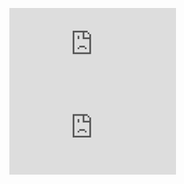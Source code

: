 ![ссылка на ABOUT.md](https://idk0182.github.io/ABOUT.md)
![ссылка на about.html](https://idk0182.github.io/about.html)
